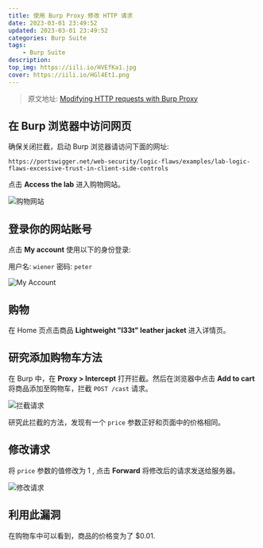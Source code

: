 ```yaml
---
title: 使用 Burp Proxy 修改 HTTP 请求
date: 2023-03-01 23:49:52
updated: 2023-03-01 23:49:52
categories: Burp Suite
tags:
    - Burp Suite
description:
top_img: https://iili.io/HVEfKa1.jpg
cover: https://iili.io/HGl4Et1.png
---
```


> 原文地址: [Modifying HTTP requests with Burp Proxy](https://portswigger.net/burp/documentation/desktop/getting-started/modifying-http-requests)

## 在 Burp 浏览器中访问网页

确保关闭拦截，启动 Burp 浏览器请访问下面的网址:

```http
https://portswigger.net/web-security/logic-flaws/examples/lab-logic-flaws-excessive-trust-in-client-side-controls
```

点击 **Access the lab** 进入购物网站。

![购物网站](https://iili.io/HVRuqkG.png)

## 登录你的网站账号

点击 **My account** 使用以下的身份登录:

用户名: `wiener`
密码: `peter`

![My Account](https://iili.io/HVRRRbj.png)

## 购物

在 Home 页点击商品 **Lightweight "l33t" leather jacket** 进入详情页。

## 研究添加购物车方法

在 Burp 中，在 **Proxy > Intercept** 打开拦截。然后在浏览器中点击 **Add to cart** 将商品添加至购物车，拦截 `POST /cast` 请求。

![拦截请求](https://iili.io/HVRYkrB.png)

研究此拦截的方法，发现有一个 `price` 参数正好和页面中的价格相同。

## 修改请求

将 `price` 参数的值修改为 1 , 点击 **Forward** 将修改后的请求发送给服务器。

![修改请求](https://iili.io/HVRcXix.png)

## 利用此漏洞

在购物车中可以看到，商品的价格变为了 $0.01.
